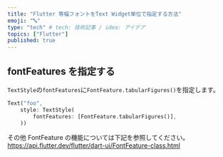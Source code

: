 ```yaml
---
title: "Flutter 等幅フォントをText Widget単位で指定する方法"
emoji: "🔤"
type: "tech" # tech: 技術記事 / idea: アイデア
topics: ["Flutter"]
published: true
---
```


## fontFeatures を指定する

`TextStyle`の`fontFeatures`に`FontFeature.tabularFigures()`を指定します。

```dart
Text("foo",
    style: TextStyle(
        fontFeatures: [FontFeature.tabularFigures()],
    ))
```

その他 FontFeature の機能については下記を参照してください。
https://api.flutter.dev/flutter/dart-ui/FontFeature-class.html
